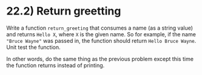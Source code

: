 # 22.2) Return greetting

Write a function `return_greeting` that consumes a name (as a string value) and
returns `Hello X`, where `X` is the given name. So for example, if the name
`"Bruce Wayne"` was passed in, the function should return `Hello Bruce Wayne`.
Unit test the function.

In other words, do the same thing as the previous problem except this time the
function returns instead of printing.

